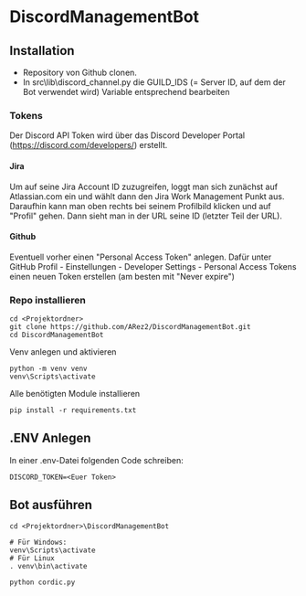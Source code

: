 # DiscordManagementBot

## Installation
* Repository von Github clonen.
* In src\lib\discord_channel.py die GUILD_IDS (= Server ID, auf dem der Bot verwendet wird) Variable entsprechend bearbeiten

### Tokens
Der Discord API Token wird über das Discord Developer Portal (https://discord.com/developers/) erstellt.

#### Jira
Um auf seine Jira Account ID zuzugreifen, loggt man sich zunächst auf Atlassian.com ein und wählt dann den Jira Work Management Punkt aus. Daraufhin kann man oben rechts bei seinem Profilbild klicken und auf "Profil" gehen. Dann sieht man in der URL seine ID (letzter Teil der URL).

#### Github
Eventuell vorher einen "Personal Access Token" anlegen. Dafür unter GitHub Profil - Einstellungen - Developer Settings - Personal Access Tokens
einen neuen Token erstellen (am besten mit "Never expire")



### Repo installieren

    cd <Projektordner>
    git clone https://github.com/ARez2/DiscordManagementBot.git
    cd DiscordManagementBot


Venv anlegen und aktivieren
    
    python -m venv venv
    venv\Scripts\activate


Alle benötigten Module installieren

    pip install -r requirements.txt

## .ENV Anlegen

In einer .env-Datei folgenden Code schreiben:

    DISCORD_TOKEN=<Euer Token>

## Bot ausführen
   
    cd <Projektordner>\DiscordManagementBot
    
    # Für Windows:
    venv\Scripts\activate
    # Für Linux
    . venv\bin\activate
    
    python cordic.py
